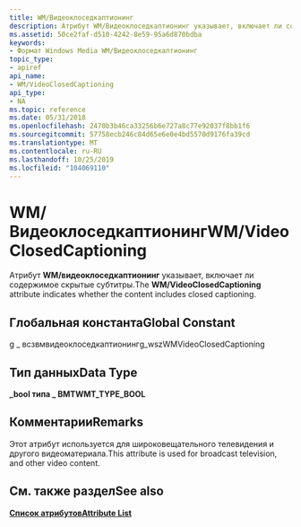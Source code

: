 ```yaml
---
title: WM/Видеоклоседкаптионинг
description: Атрибут WM/Видеоклоседкаптионинг указывает, включает ли содержимое скрытые субтитры.
ms.assetid: 50ce2faf-d510-4242-8e59-95a6d870bdba
keywords:
- Формат Windows Media WM/Видеоклоседкаптионинг
topic_type:
- apiref
api_name:
- WM/VideoClosedCaptioning
api_type:
- NA
ms.topic: reference
ms.date: 05/31/2018
ms.openlocfilehash: 2470b3b46ca33256b6e727a8c77e92037f8bb1f6
ms.sourcegitcommit: 57758ecb246c84d65e6e0e4bd5570d9176fa39cd
ms.translationtype: MT
ms.contentlocale: ru-RU
ms.lasthandoff: 10/25/2019
ms.locfileid: "104069110"
---
```

# <a name="wmvideoclosedcaptioning"></a><span data-ttu-id="2aa4b-104">WM/Видеоклоседкаптионинг</span><span class="sxs-lookup"><span data-stu-id="2aa4b-104">WM/VideoClosedCaptioning</span></span>

<span data-ttu-id="2aa4b-105">Атрибут **WM/видеоклоседкаптионинг** указывает, включает ли содержимое скрытые субтитры.</span><span class="sxs-lookup"><span data-stu-id="2aa4b-105">The **WM/VideoClosedCaptioning** attribute indicates whether the content includes closed captioning.</span></span>

## <a name="global-constant"></a><span data-ttu-id="2aa4b-106">Глобальная константа</span><span class="sxs-lookup"><span data-stu-id="2aa4b-106">Global Constant</span></span>

<span data-ttu-id="2aa4b-107">g \_ всзвмвидеоклоседкаптионинг</span><span class="sxs-lookup"><span data-stu-id="2aa4b-107">g\_wszWMVideoClosedCaptioning</span></span>

## <a name="data-type"></a><span data-ttu-id="2aa4b-108">Тип данных</span><span class="sxs-lookup"><span data-stu-id="2aa4b-108">Data Type</span></span>

<span data-ttu-id="2aa4b-109">**\_bool типа \_ ВМТ**</span><span class="sxs-lookup"><span data-stu-id="2aa4b-109">**WMT\_TYPE\_BOOL**</span></span>

## <a name="remarks"></a><span data-ttu-id="2aa4b-110">Комментарии</span><span class="sxs-lookup"><span data-stu-id="2aa4b-110">Remarks</span></span>

<span data-ttu-id="2aa4b-111">Этот атрибут используется для широковещательного телевидения и другого видеоматериала.</span><span class="sxs-lookup"><span data-stu-id="2aa4b-111">This attribute is used for broadcast television, and other video content.</span></span>

## <a name="see-also"></a><span data-ttu-id="2aa4b-112">См. также раздел</span><span class="sxs-lookup"><span data-stu-id="2aa4b-112">See also</span></span>

<dl> <dt>

[<span data-ttu-id="2aa4b-113">**Список атрибутов**</span><span class="sxs-lookup"><span data-stu-id="2aa4b-113">**Attribute List**</span></span>](attribute-list.md)
</dt> </dl>

 

 




